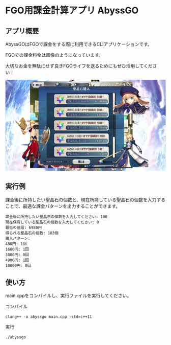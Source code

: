 # FGO用課金計算アプリ AbyssGO

## アプリ概要

AbyssGOはFGOで課金をする際に利用できるCLIアプリケーションです。

FGOでの課金料金は画像のようになっています。

大切なお金を無駄にせず良きFGOライフを送るためにもぜひ活用してください！

![課金画面](img/charges_list.png)

## 実行例

課金後に所持したい聖晶石の個数と、現在所持している聖晶石の個数を入力することで、最適な課金パターンを出力することができます。

```
課金後に所持したい聖晶石の個数を入力してください: 100
現在保有している聖晶石の個数を入力してください: 0
最低の値段: 6980円
得られる聖晶石の個数: 103個
購入パターン:
480円: 1回
1600円: 1回
3000円: 0回
4900円: 1回
10000円: 0回
```

## 使い方

main.cppをコンパイルし、実行ファイルを実行してください。

コンパイル
```
clang++ -o abyssgo main.cpp -std=c++11
```

実行
```
./abyssgo
```
